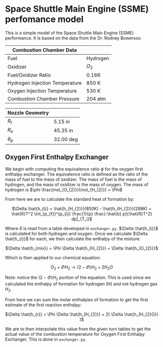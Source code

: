 # Space Shuttle Main Engine (SSME) perfomance model

This is a simple model of the Space Shuttle Main Engine (SSME) performance. It is based on the data from the Dr. Rodney Bowersox:

<div align="center">


| Combustion Chamber Data | |
|--------------------------| ----|
|Fuel|  Hydrogen |
|Oxidizer| $O_{2}$ |
|Fuel/Oxidizer Ratio | 0.166 |
| Hydrogen Injection Temperature |  850 K |
| Oxygen Injection Temperature |  530 K |
| Combustion Chamber Pressure |  204 atm |

| Nozzle Geometry | |
|--------------------------| ----|
| $R_{t}$ |  5.15 in |
| $R_{e}$ |  45.35 in |
| $\theta_{p}$ |  32.00 deg |
</div>


## Oxygen First Enthalpy Exchanger
We begin with computing the equivalence ratio $\phi$ for the oxygen first enthalpy exchanger. The equivalence ratio is defined as the ratio of the mass of fuel to the mass of oxidizer. The mass of fuel is the mass of hydrogen, and the mass of oxidizer is the mass of oxygen. The mass of hydrogen is $\phi \frac{mol_{O_{2}}}{mol_{H_{2}}} = \Phi$

From here we are to calculate the standard heat of formation by:

<div align="center">

$\Delta \hat{h_{i}} =  \hat{h_{H_{2}}}(850K) -  \hat{h_{H_{2}}}(298K) + \hat{R}T^2 \int_{p_{f}}^{p_{i}} \frac{1}{p}  \frac{-\hat{b} p}{\hat{R}T^2} dp|_{T_i}$

</div>

Where $\hat{b}$ is read from a table developed in `exchanger.py`. $\Delta \hat{h_{i}}$ is calculated for both hydrogen and oxygen. Once we calculate $\Delta \hat{h_{i}}$ for each, we then calculate the enthalpy of the mixture:

<div align="center">

$\Delta \hat{h_{mix}} = \Phi \Delta \hat{h_{H_{2}}} + \Delta \hat{h_{O_{2}}}$

</div>

Which is then applied to our chemical equation:

<div align="center">

$O_{2} + \Phi H_{2} \rightarrow (2-\Phi)H_{2} + 2H_{2}O$

</div>

Note: notice the $(2-\Phi)H_{2}$ portion of the equation. This is used since we calculated the enthalpy of formation for hydrogen (H) and not hydrogen gas $H_{2}$.

From here we can sum the molar enthalpies of formation to get the first estimate of the first reaction enthalpy:

<div align="center">

$\Delta \hat{h_{r}} = \Phi \Delta \hat{h_{H_{2}}} + 2( \Delta \hat{h_{H_{2}O}} )$

</div>

We are to then interpolate this value from the given turn tables to get the actual value of the combustion temperature for Oxygen First Enthalpy Exchanger. This is done in `exchanger.py`.